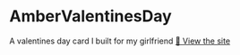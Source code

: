 # AmberValentinesDay
 A valentines day card I built for my girlfriend
 [💖 View the site](https://amber-valentines-day.vercel.app/)

